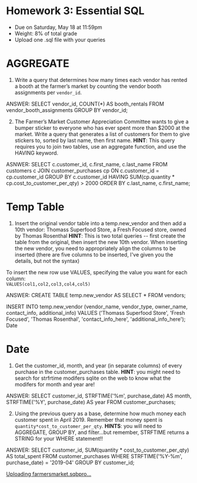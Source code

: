 # Homework 3: Essential SQL

-  	Due on Saturday, May 18 at 11:59pm
-  	Weight: 8% of total grade
-  	Upload one .sql file with your queries

# AGGREGATE
1. Write a query that determines how many times each vendor has rented a booth at the farmer’s market by counting the vendor booth assignments per `vendor_id`.

ANSWER:
SELECT vendor_id, COUNT(*) AS booth_rentals
FROM vendor_booth_assignments
GROUP BY vendor_id;
   
2. The Farmer’s Market Customer Appreciation Committee wants to give a bumper sticker to everyone who has ever spent more than $2000 at the market. Write a query that generates a list of customers for them to give stickers to, sorted by last name, then first name. 
**HINT**: This query requires you to join two tables, use an aggregate function, and use the HAVING keyword.

ASNWER:
SELECT c.customer_id, c.first_name, c.last_name
FROM customers c
JOIN customer_purchases cp ON c.customer_id = cp.customer_id
GROUP BY c.customer_id
HAVING SUM(cp.quantity * cp.cost_to_customer_per_qty) > 2000
ORDER BY c.last_name, c.first_name;

# Temp Table
1. Insert the original vendor table into a temp.new_vendor and then add a 10th vendor: Thomass Superfood Store, a Fresh Focused store, owned by Thomas Rosenthal
**HINT**: This is two total queries -- first create the table from the original, then insert the new 10th vendor. When inserting the new vendor, you need to appropriately align the columns to be inserted (there are five columns to be inserted, I've given you the details, but not the syntax)

To insert the new row use VALUES, specifying the value you want for each column:  
`VALUES(col1,col2,col3,col4,col5)`

ANSWER:
CREATE TABLE temp.new_vendor AS
SELECT * FROM vendors;

INSERT INTO temp.new_vendor (vendor_name, vendor_type, owner_name, contact_info, additional_info)
VALUES ('Thomass Superfood Store', 'Fresh Focused', 'Thomas Rosenthal', 'contact_info_here', 'additional_info_here');
Date

# Date
1. Get the customer_id, month, and year (in separate columns) of every purchase in the customer_purchases table.
**HINT**: you might need to search for strfrtime modifers sqlite on the web to know what the modifers for month and year are!

ANSWER:
SELECT customer_id,
       STRFTIME('%m', purchase_date) AS month,
       STRFTIME('%Y', purchase_date) AS year
FROM customer_purchases;

2. Using the previous query as a base, determine how much money each customer spent in April 2019. Remember that money spent is `quantity*cost_to_customer_per_qty`.
**HINTS**: you will need to AGGREGATE, GROUP BY, and filter...but remember, STRFTIME returns a STRING for your WHERE statement!!

ANSWER:
SELECT customer_id, SUM(quantity * cost_to_customer_per_qty) AS total_spent
FROM customer_purchases
WHERE STRFTIME('%Y-%m', purchase_date) = '2019-04'
GROUP BY customer_id;

[Uploading farmersmarket.sqbpro…]()


